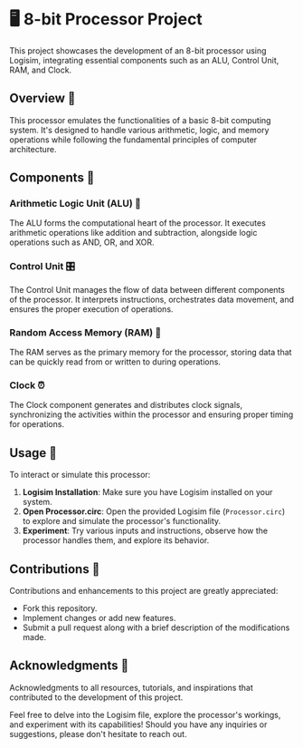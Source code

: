 # 🖥️ 8-bit Processor Project

This project showcases the development of an 8-bit processor using Logisim, integrating essential components such as an ALU, Control Unit, RAM, and Clock.

## Overview 🌟

This processor emulates the functionalities of a basic 8-bit computing system. It's designed to handle various arithmetic, logic, and memory operations while following the fundamental principles of computer architecture.

## Components 🧩

### Arithmetic Logic Unit (ALU) 🧮

The ALU forms the computational heart of the processor. It executes arithmetic operations like addition and subtraction, alongside logic operations such as AND, OR, and XOR.

### Control Unit 🎛️

The Control Unit manages the flow of data between different components of the processor. It interprets instructions, orchestrates data movement, and ensures the proper execution of operations.

### Random Access Memory (RAM) 📝

The RAM serves as the primary memory for the processor, storing data that can be quickly read from or written to during operations.

### Clock ⏰

The Clock component generates and distributes clock signals, synchronizing the activities within the processor and ensuring proper timing for operations.

## Usage 🚀

To interact or simulate this processor:

1. **Logisim Installation**: Make sure you have Logisim installed on your system.
2. **Open Processor.circ**: Open the provided Logisim file (`Processor.circ`) to explore and simulate the processor's functionality.
3. **Experiment**: Try various inputs and instructions, observe how the processor handles them, and explore its behavior.

## Contributions 🤝

Contributions and enhancements to this project are greatly appreciated:
- Fork this repository.
- Implement changes or add new features.
- Submit a pull request along with a brief description of the modifications made.


## Acknowledgments 🙏

Acknowledgments to all resources, tutorials, and inspirations that contributed to the development of this project.

Feel free to delve into the Logisim file, explore the processor's workings, and experiment with its capabilities! Should you have any inquiries or suggestions, please don't hesitate to reach out.
